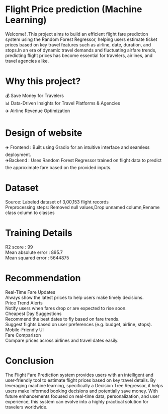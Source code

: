 # Flight Price prediction (Machine Learning)
Welcome! .This project aims to build an efficient flight fare prediction system using the Random Forest Regressor, helping users estimate ticket prices based on key travel features such as airline, date, duration, and stops.In an era of dynamic travel demands and fluctuating airfare trends, predicting flight prices has become essential for travelers, airlines, and travel agencies alike.

# Why this project?
💰 Save Money for Travelers  
📊 Data-Driven Insights for Travel Platforms & Agencies  
✈️ Airline Revenue Optimization  

# Design of website
✈️ Frontend : Built using Gradio for an intuitive interface and seamless deployment.  
✈️Backend : Uses Random Forest Regressor trained on flight data to predict the approximate fare based on the  provided inputs.  

# Dataset
Source: Labeled dataset of 3,00,153 flight records  
Preprocessing steps: Removed null values,Drop unnamed column,Rename class column to classes  

# Training Details
R2 score : 99  
Mean absolute error : 895.7  
Mean squared error : 5644875  

# Recommendation

 Real-Time Fare Updates  
 Always show the latest prices to help users make timely decisions.  
 Price Trend Alerts  
 Notify users when fares drop or are expected to rise soon.  
 Cheapest Day Suggestions  
 Recommend the best dates to fly based on fare trends.  
 Suggest flights based on user preferences (e.g. budget, airline, stops).  
 Mobile-Friendly UI  
 Fare Comparison  
 Compare prices across airlines and travel dates easily.  

# Conclusion
The Flight Fare Prediction system provides users with an intelligent and user-friendly tool to estimate flight prices based on key travel details. By leveraging machine learning, specifically a Decision Tree   Regressor, it helps users make informed booking decisions and potentially save money. With future enhancements focused on real-time data, personalization, and user experience, this system can evolve into a highly practical solution for travelers worldwide.






